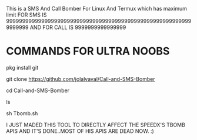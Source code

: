 This is a SMS And Call Bomber For Linux And Termux which has maximum limit FOR SMS IS 99999999999999999999999999999999999999999999999999999999999999999 AND FOR CALL IS 9999999999999999


# COMMANDS FOR ULTRA NOOBS

pkg install git

git clone https://github.com/jolalvaval/Call-and-SMS-Bomber

cd Call-and-SMS-Bomber

ls

sh Tbomb.sh

I JUST MADED THIS TOOL TO DIRECTLY AFFECT THE SPEEDX'S TBOMB APIS AND IT'S DONE..MOST OF HIS APIS ARE DEAD NOW. :)
